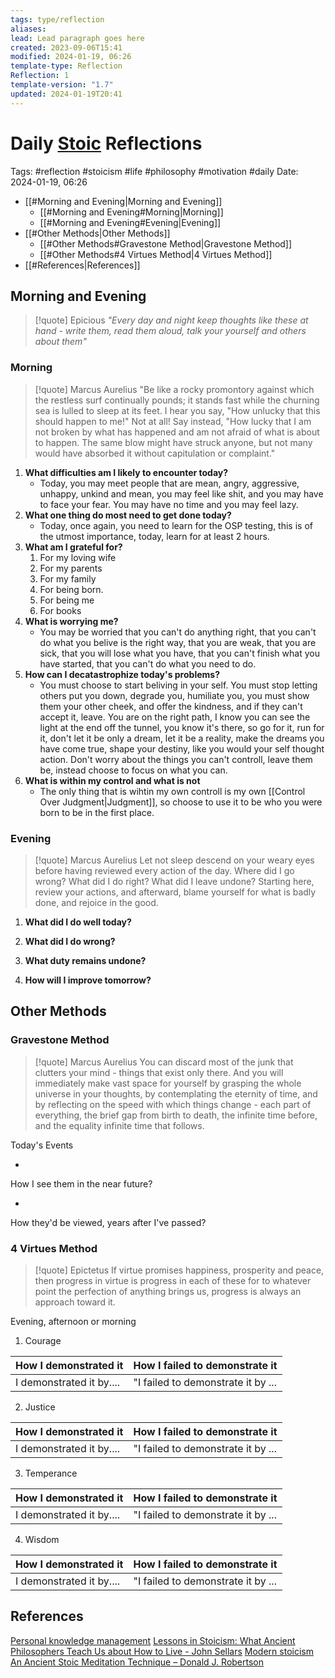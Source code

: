 ```yaml
---
tags: type/reflection
aliases: 
lead: Lead paragraph goes here
created: 2023-09-06T15:41
modified: 2024-01-19, 06:26
template-type: Reflection
Reflection: 1
template-version: "1.7"
updated: 2024-01-19T20:41
---
```

# Daily [Stoic](../SLIP-BOX/Stoicism.md) Reflections

Tags:  #reflection #stoicism #life #philosophy #motivation #daily 
Date: 2024-01-19, 06:26

- [[#Morning and Evening|Morning and Evening]]
	- [[#Morning and Evening#Morning|Morning]]
	- [[#Morning and Evening#Evening|Evening]]
- [[#Other Methods|Other Methods]]
	- [[#Other Methods#Gravestone Method|Gravestone Method]]
	- [[#Other Methods#4 Virtues Method|4 Virtues Method]]
- [[#References|References]]


## Morning and Evening

> [!quote] Epicious 
> _"Every day and night keep thoughts like these at hand - write them, read them aloud, talk your yourself and others about them"_

### Morning

> [!quote] Marcus Aurelius
> "Be like a rocky promontory against which the restless surf continually pounds; it stands fast while the churning sea is lulled to sleep at its feet. I hear you say, "How unlucky that this should happen to me!" Not at all! Say instead, "How lucky that I am not broken by what has happened and am not afraid of what is about to happen. The same blow might have struck anyone, but not many would have absorbed it without capitulation or complaint."

1. **What difficulties am I likely to encounter today?**
	- Today, you may meet people that are mean, angry, aggressive, unhappy, unkind and mean, you may feel like shit, and you may have to face your fear. You may have no time and you may feel lazy.
2. **What one thing do most need to get done today?**
	- Today, once again, you need to learn for the OSP testing, this is of the utmost importance, today, learn for at least 2 hours. 
1. **What am I grateful for?**
	1. For my loving wife
	2. For my parents
	3. For my family
	4. For being born.
	5. For being me
	6. For books
2. **What is worrying me?**
	- You may be worried that you can't do anything right, that you can't do what you belive is the right way, that you are weak, that you are sick, that you will lose what you have, that you can't finish what you have started, that you can't do what you need to do.
3. **How can I decatastrophize today's problems?**
	- You must choose to start beliving in your self. You must stop letting others put you down, degrade you, humiliate you, you must show them your other cheek, and offer the kindness, and if they can't accept it, leave. You are on the right path, I know you can see the light at the end off the tunnel, you know it's there, so go for it, run for it, don't let it be only a dream, let it be a reality, make the dreams you have come true, shape your destiny, like you would your self thought action. Don't worry about the things you can't controll, leave them be, instead choose to focus on what you can.
4. **What is within my control and what is not**
	-  The only thing that is wihtin my own controll is my own [[Control Over Judgment|Judgment]], so choose to use it to be who you were born to be in the first place.

### Evening

> [!quote] Marcus Aurelius
> Let not sleep descend on your weary eyes before having reviewed every action of the day. Where did I go wrong? What did I do right? What did I leave undone? Starting here, review your actions, and afterward, blame yourself for what is badly done, and rejoice in the good.

1. **What did I do well today?**

	

2. **What did I do wrong?**

4. **What duty remains undone?**

5. **How will I improve tomorrow?**

## Other Methods

### Gravestone Method

> [!quote] Marcus Aurelius
> You can discard most of the junk that clutters your mind - things that exist only there. And you will immediately make vast space for yourself by grasping the whole universe in your thoughts, by contemplating the eternity of time, and by reflecting on the speed with which things change - each part of everything, the brief gap from birth to death, the infinite time before, and the equality infinite time that follows. 

Today's Events 

-

How I see them in the near future? 

-

How they'd be viewed, years after I've passed?

### 4 Virtues Method

> [!quote] Epictetus 
> If virtue promises happiness, prosperity and peace, then progress in virtue is progress in each of these for to whatever point the perfection of anything brings us, progress is always an approach toward it.

Evening, afternoon or morning

1. Courage 

| How I demonstrated it  | How I failed to demonstrate it |
| ------------------- | ---------------- |
| I demonstrated it by....                 | "I failed to demonstrate it by ...              |

2. Justice

| How I demonstrated it  | How I failed to demonstrate it |
| ------------------- | ---------------- |
| I demonstrated it by....                 | "I failed to demonstrate it by ...             

3. Temperance

| How I demonstrated it  | How I failed to demonstrate it |
| ------------------- | ---------------- |
| I demonstrated it by....                 | "I failed to demonstrate it by ...             

4. Wisdom

| How I demonstrated it  | How I failed to demonstrate it |
| ------------------- | ---------------- |
| I demonstrated it by....                 | "I failed to demonstrate it by ...             

## References

[Personal knowledge management](Personal%20knowledge%20management.md)
[Lessons in Stoicism: What Ancient Philosophers Teach Us about How to Live - John Sellars](https://books.google.cz/books/about/Lessons_in_Stoicism.html?id=ky84zQEACAAJ&redir_esc=y)
[Modern stoicism](https://modernstoicism.com/)
[An Ancient Stoic Meditation Technique – Donald J. Robertson](https://donaldrobertson.name/2017/03/22/an-ancient-stoic-meditation-technique/)


